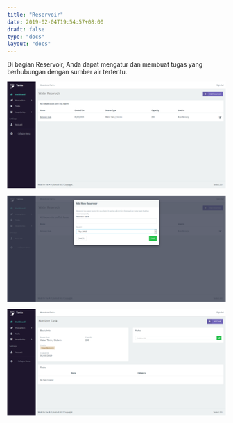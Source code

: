 ```yaml
---
title: "Reservoir"
date: 2019-02-04T19:54:57+08:00
draft: false
type: "docs"
layout: "docs"
---
```


Di bagian Reservoir, Anda dapat mengatur dan membuat tugas yang berhubungan dengan sumber air tertentu.

![Reservoir 1](/docs/reservoir_1.PNG)

![Reservoir 2](/docs/reservoir_2.PNG)

![Reservoir 3](/docs/reservoir_3.PNG)
